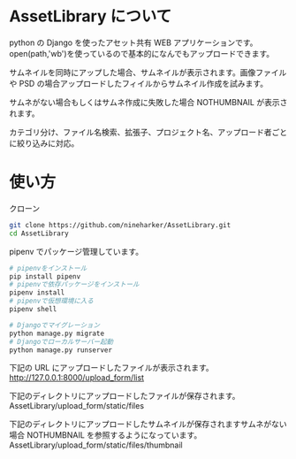 # AssetLibrary について

python の Django を使ったアセット共有 WEB アプリケーションです。open(path,'wb')を使っているので基本的になんでもアップロードできます。

サムネイルを同時にアップした場合、サムネイルが表示されます。画像ファイルや PSD の場合アップロードしたフィイルからサムネイル作成を試みます。

サムネがない場合もしくはサムネ作成に失敗した場合 NOTHUMBNAIL が表示されます。

カテゴリ分け、ファイル名検索、拡張子、プロジェクト名、アップロード者ごとに絞り込みに対応。

# 使い方

クローン

```bash
git clone https://github.com/nineharker/AssetLibrary.git
cd AssetLibrary
```

pipenv でパッケージ管理しています。

```bash
# pipenvをインストール
pip install pipenv
# pipenvで依存パッケージをインストール
pipenv install
# pipenvで仮想環境に入る
pipenv shell

# Djangoでマイグレーション
python manage.py migrate
# Djangoでローカルサーバー起動
python manage.py runserver
```

下記の URL にアップロードしたファイルが表示されます。  
http://127.0.0.1:8000/upload_form/list

下記のディレクトリにアップロードしたファイルが保存されます。  
AssetLibrary/upload_form/static/files

下記のディレクトリにアップロードしたサムネイルが保存されますサムネがない場合 NOTHUMBNAIL を参照するようになっています。  
AssetLibrary/upload_form/static/files/thumbnail

